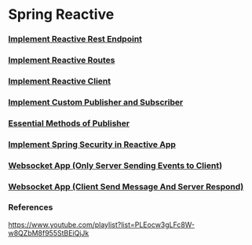 # Spring Reactive

### [Implement Reactive Rest Endpoint](https://github.com/javamultiplex/learn-spring-reactive/tree/main/1.spring-reactive-app)
### [Implement Reactive Routes](https://github.com/javamultiplex/learn-spring-reactive/tree/main/2.spring-reactive-app)
### [Implement Reactive Client](https://github.com/javamultiplex/learn-spring-reactive/tree/main/3.spring-reactive-app)
### [Implement Custom Publisher and Subscriber](https://github.com/javamultiplex/learn-spring-reactive/tree/main/4.spring-reactive-app)
### [Essential Methods of Publisher](https://github.com/javamultiplex/learn-spring-reactive/tree/main/5.spring-reactive-app)
### [Implement Spring Security in Reactive App](https://github.com/javamultiplex/learn-spring-reactive/tree/main/6.spring-reactive-app)
### [Websocket App (Only Server Sending Events to Client)](https://github.com/javamultiplex/learn-spring-reactive/tree/main/7.spring-reactive-app)
### [Websocket App (Client Send Message And Server Respond)](https://github.com/javamultiplex/learn-spring-reactive/tree/main/8.spring-reactive-app)

### References

https://www.youtube.com/playlist?list=PLEocw3gLFc8W-w8QZbM8f955StBEiQjJk
